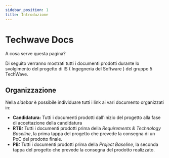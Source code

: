 ```yaml
---
sidebar_position: 1
title: Introduzione
---
```


# Techwave Docs

A cosa serve questa pagina?

Di seguito verranno mostrati tutti i documenti prodotti durante lo svolgimento del progetto di IS ( Ingegneria del Software ) del gruppo 5 TechWave.

## Organizzazione

Nella _sidebar_ è possibile individuare tutti i link ai vari documento organizzati in:

-   **Candidatura:** Tutti i documenti prodotti dall'inizio del progetto alla fase di accettazione della candidatura
-   **RTB:** Tutti i documenti prodotti prima della _Requirements & Technology Baseline_, la prima tappa del progetto che prevede la consegna di un PoC del prodotto finale.
-   **PB:** Tutti i documenti prodotti prima della _Project Baseline_, la seconda tappa del progetto che prevede la consegna del prodotto realizzato.
